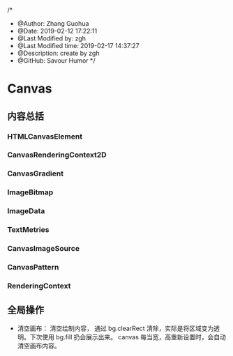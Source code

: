 /*
* @Author: Zhang Guohua
* @Date:   2019-02-12 17:22:11
* @Last Modified by:   zgh
* @Last Modified time: 2019-02-17 14:37:27
* @Description: create by zgh
* @GitHub: Savour Humor
*/
# Canvas


## 内容总括

### HTMLCanvasElement


### CanvasRenderingContext2D


### CanvasGradient


### ImageBitmap


### ImageData 


### TextMetries


### CanvasImageSource


### CanvasPattern


### RenderingContext



## 全局操作

- 清空画布： 清空绘制内容， 通过 bg.clearRect 清除，实际是将区域变为透明。下次使用 bg.fill 扔会展示出来。 canvas 每当宽，高重新设置时，会自动清空画布内容。